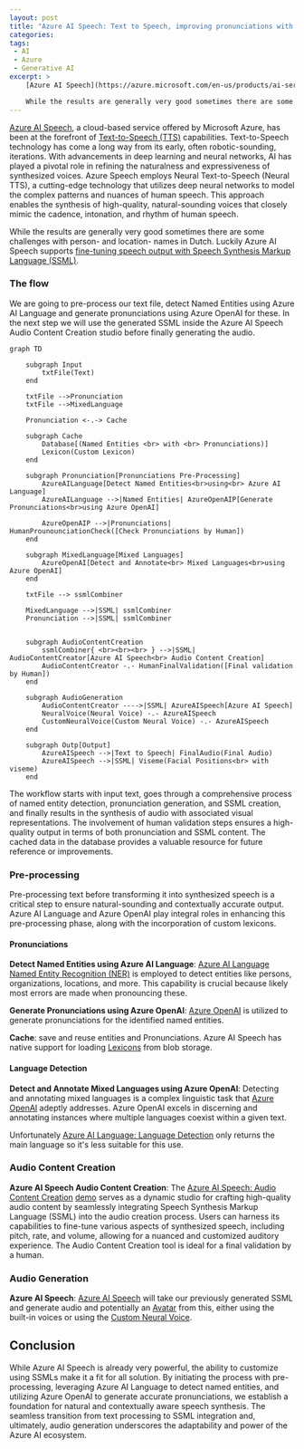 ```yaml
---
layout: post
title: "Azure AI Speech: Text to Speech, improving pronunciations with AI"
categories: 
tags:
 - AI
 - Azure
 - Generative AI
excerpt: >
    [Azure AI Speech](https://azure.microsoft.com/en-us/products/ai-services/ai-speech), a cloud-based service offered by Microsoft Azure, has been at the forefront of [Text-to-Speech (TTS)](https://learn.microsoft.com/en-us/azure/ai-services/speech-service/text-to-speech) capabilities. Text-to-Speech technology has come a long way from its early, often robotic-sounding, iterations. With advancements in deep learning and neural networks, AI has played a pivotal role in refining the naturalness and expressiveness of synthesized voices. Azure Speech employs Neural Text-to-Speech (Neural TTS), a cutting-edge technology that utilizes deep neural networks to model the complex patterns and nuances of human speech. This approach enables the synthesis of high-quality, natural-sounding voices that closely mimic the cadence, intonation, and rhythm of human speech. 

    While the results are generally very good sometimes there are some challenges with person- and location- names in Dutch. Luckily Azure AI Speech supports [fine-tuning speech output with Speech Synthesis Markup Language (SSML)](https://learn.microsoft.com/en-us/azure/ai-services/speech-service/speech-synthesis-markup). 
---
```


[Azure AI Speech](https://azure.microsoft.com/en-us/products/ai-services/ai-speech), a cloud-based service offered by Microsoft Azure, has been at the forefront of [Text-to-Speech (TTS)](https://learn.microsoft.com/en-us/azure/ai-services/speech-service/text-to-speech) capabilities. Text-to-Speech technology has come a long way from its early, often robotic-sounding, iterations. With advancements in deep learning and neural networks, AI has played a pivotal role in refining the naturalness and expressiveness of synthesized voices. Azure Speech employs Neural Text-to-Speech (Neural TTS), a cutting-edge technology that utilizes deep neural networks to model the complex patterns and nuances of human speech. This approach enables the synthesis of high-quality, natural-sounding voices that closely mimic the cadence, intonation, and rhythm of human speech. 

While the results are generally very good sometimes there are some challenges with person- and location- names in Dutch. Luckily Azure AI Speech supports [fine-tuning speech output with Speech Synthesis Markup Language (SSML)](https://learn.microsoft.com/en-us/azure/ai-services/speech-service/speech-synthesis-markup). 



### The flow

We are going to pre-process our text file, detect Named Entities using Azure AI Language and generate pronunciations using Azure OpenAI for these. In the next step we will use the generated SSML inside the Azure AI Speech Audio Content Creation studio before finally generating the audio.

```mermaid
graph TD

    subgraph Input
        txtFile(Text)
    end

    txtFile -->Pronunciation
    txtFile -->MixedLanguage

    Pronunciation <-.-> Cache

    subgraph Cache
        Database[(Named Entities <br> with <br> Pronunciations)]
        Lexicon(Custom Lexicon)
    end

    subgraph Pronunciation[Pronunciations Pre-Processing]
        AzureAILanguage[Detect Named Entities<br>using<br> Azure AI Language]
        AzureAILanguage -->|Named Entities| AzureOpenAIP[Generate Pronunciations<br>using Azure OpenAI]
        
        AzureOpenAIP -->|Pronunciations| HumanProunounciationCheck([Check Pronunciations by Human])
    end

    subgraph MixedLanguage[Mixed Languages]
        AzureOpenAI[Detect and Annotate<br> Mixed Languages<br>using Azure OpenAI]
    end

    txtFile --> ssmlCombiner
    
    MixedLanguage -->|SSML| ssmlCombiner
    Pronunciation -->|SSML| ssmlCombiner


    subgraph AudioContentCreation   
        ssmlCombiner{ <br><br><br> } -->|SSML| AudioContentCreator[Azure AI Speech<br> Audio Content Creation] 
        AudioContentCreator -.- HumanFinalValidation([Final validation by Human])
    end

    subgraph AudioGeneration
        AudioContentCreator ---->|SSML| AzureAISpeech[Azure AI Speech]        
        NeuralVoice(Neural Voice) -.- AzureAISpeech
        CustomNeuralVoice(Custom Neural Voice) -.- AzureAISpeech
    end

    subgraph Outp[Output]
        AzureAISpeech -->|Text to Speech| FinalAudio(Final Audio)
        AzureAISpeech -->|SSML| Viseme(Facial Positions<br> with viseme)
    end

```

The workflow starts with input text, goes through a comprehensive process of named entity detection, pronunciation generation, and SSML creation, and finally results in the synthesis of audio with associated visual representations. The involvement of human validation steps ensures a high-quality output in terms of both pronunciation and SSML content. The cached data in the database provides a valuable resource for future reference or improvements.

### Pre-processing 

Pre-processing text before transforming it into synthesized speech is a critical step to ensure natural-sounding and contextually accurate output. Azure AI Language and Azure OpenAI play integral roles in enhancing this pre-processing phase, along with the incorporation of custom lexicons.

#### Pronunciations

__Detect Named Entities using Azure AI Language__: [Azure AI Language Named Entity Recognition (NER)](https://learn.microsoft.com/en-us/azure/ai-services/language-service/named-entity-recognition/overview) is employed to detect entities like persons, organizations, locations, and more. This capability is crucial because likely most errors are made when pronouncing these.

__Generate Pronunciations using Azure OpenAI__: [Azure OpenAI](https://learn.microsoft.com/en-us/azure/ai-services/openai/) is utilized to generate pronunciations for the identified named entities. 

__Cache__: save and reuse entities and Pronunciations. Azure AI Speech has native support for loading [Lexicons](https://learn.microsoft.com/en-us/azure/ai-services/speech-service/speech-synthesis-markup-pronunciation#custom-lexicon-file-examples) from blob storage. 

#### Language Detection

__Detect and Annotate Mixed Languages using Azure OpenAI__: Detecting and annotating mixed languages is a complex linguistic task that [Azure OpenAI](https://learn.microsoft.com/en-us/azure/ai-services/openai/) adeptly addresses. Azure OpenAI excels in discerning and annotating instances where multiple languages coexist within a given text. 

Unfortunately [Azure AI Language: Language Detection](https://learn.microsoft.com/en-us/azure/ai-services/language-service/language-detection/overview) only returns the main language so it's less suitable for this use.

### Audio Content Creation

__Azure AI Speech Audio Content Creation__: The [Azure AI Speech: Audio Content Creation](https://learn.microsoft.com/en-us/azure/ai-services/speech-service/how-to-audio-content-creation) [demo](https://speech.microsoft.com/audiocontentcreation) serves as a dynamic studio for crafting high-quality audio content by seamlessly integrating Speech Synthesis Markup Language (SSML) into the audio creation process. Users can harness its capabilities to fine-tune various aspects of synthesized speech, including pitch, rate, and volume, allowing for a nuanced and customized auditory experience. The Audio Content Creation tool is ideal for a final validation by a human.

### Audio Generation

__Azure AI Speech__: [Azure AI Speech](https://azure.microsoft.com/en-us/products/ai-services/ai-speech) will take our previously generated SSML and generate audio and potentially an [Avatar](https://learn.microsoft.com/en-us/azure/ai-services/speech-service/text-to-speech-avatar/what-is-text-to-speech-avatar) from this, either using the built-in voices or using the [Custom Neural Voice](https://learn.microsoft.com/en-us/azure/ai-services/speech-service/custom-neural-voice).

## Conclusion

While Azure AI Speech is already very powerful, the ability to customize using SSMLs make it a fit for all solution. By initiating the process with pre-processing, leveraging Azure AI Language to detect named entities, and utilizing Azure OpenAI to generate accurate pronunciations, we establish a foundation for natural and contextually aware speech synthesis. The seamless transition from text processing to SSML integration and, ultimately, audio generation underscores the adaptability and power of the Azure AI ecosystem. 

